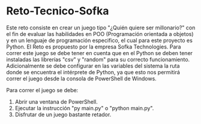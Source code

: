 # Reto-Tecnico-Sofka

Este reto consiste en crear un juego tipo "¿Quién quiere ser millonario?" con el fin de evaluar las habilidades en POO (Programación orientada a objetos) y en un lenguaje de programación especifico, el cual para este proyecto es Python. El Reto es propuesto por la empresa Sofka Technologies.
Para correr este juego se debe tener en cuenta que en el Python se deben tener instaladas las librerías "csv" y "random" para su correcto funcionamiento.
Adicionalmente se debe configurar en las variables del sistema la ruta donde se encuentra el intérprete de Python, ya que esto nos permitirá correr el juego desde la consola de PowerShell de Windows.

Para correr el juego se debe:
1. Abrir una ventana de PowerShell.
2. Ejecutar la instrucción "py main.py" o "python main.py".
3. Disfrutar de un juego bastante retador.
